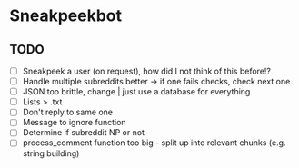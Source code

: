 # Sneakpeekbot

## TODO

- [ ] Sneakpeek a user (on request), how did I not think of this before!?
- [ ] Handle multiple subreddits better -> if one fails checks, check next one
- [ ] JSON too brittle, change | just use a database for everything
- [ ] Lists > .txt
- [ ] Don't reply to same one
- [ ] Message to ignore function
- [ ] Determine if subreddit NP or not
- [ ] process_comment function too big - split up into relevant chunks (e.g. string building)
